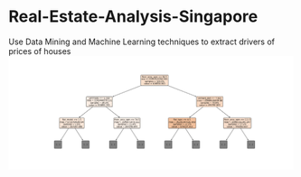 # Real-Estate-Analysis-Singapore
Use Data Mining and Machine Learning techniques to extract drivers of prices of houses
![im](files/tree.png)

